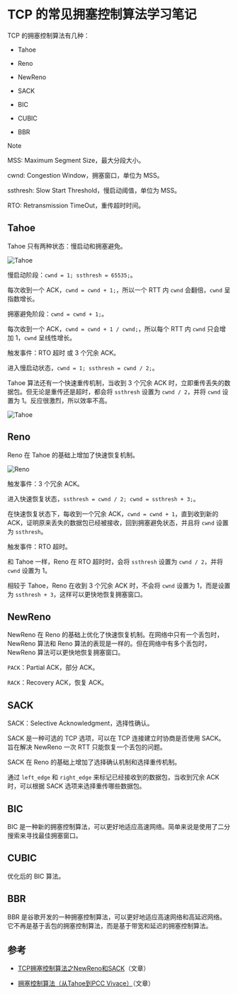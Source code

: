 # TCP 的常见拥塞控制算法学习笔记

TCP 的拥塞控制算法有几种：

- Tahoe

- Reno

- NewReno

- SACK

- BIC

- CUBIC

- BBR

> [!NOTE]
>
> MSS: Maximum Segment Size，最大分段大小。
>
> cwnd: Congestion Window，拥塞窗口，单位为 MSS。
>
> ssthresh: Slow Start Threshold，慢启动阈值，单位为 MSS。
>
> RTO: Retransmission TimeOut，重传超时时间。

## Tahoe

Tahoe 只有两种状态：慢启动和拥塞避免。

![Tahoe](https://s2.loli.net/2024/06/27/oDsi6fncYx9Vadu.png)

慢启动阶段：`cwnd = 1; ssthresh = 65535;`。

每次收到一个 ACK，`cwnd = cwnd + 1;`，所以一个 RTT 内 `cwnd` 会翻倍，`cwnd` 呈指数增长。

拥塞避免阶段：`cwnd = cwnd + 1;`。

每次收到一个 ACK，`cwnd = cwnd + 1 / cwnd;`，所以每个 RTT 内 `cwnd` 只会增加 1，`cwnd` 呈线性增长。

触发事件：RTO 超时 或 3 个冗余 ACK。

进入慢启动状态，`cwnd = 1; ssthresh = cwnd / 2;`。

Tahoe 算法还有一个快速重传机制，当收到 3 个冗余 ACK 时，立即重传丢失的数据包。但无论是重传还是超时，都会将 `ssthresh` 设置为 `cwnd / 2`，并将 `cwnd` 设置为 1。反应很激烈，所以效率不高。

![Tahoe](https://s2.loli.net/2024/06/27/MgunrEARJC9mkcf.png)

## Reno

Reno 在 Tahoe 的基础上增加了快速恢复机制。

![Reno](https://s2.loli.net/2024/06/27/kEyoLCBlq3HmzKx.jpg)

触发事件：3 个冗余 ACK。

进入快速恢复状态，`ssthresh = cwnd / 2; cwnd = ssthresh + 3;`。

在快速恢复状态下，每收到一个冗余 ACK，`cwnd = cwnd + 1`，直到收到新的 ACK，证明原来丢失的数据包已经被接收，回到拥塞避免状态，并且将 `cwnd` 设置为 `ssthresh`。

触发事件：RTO 超时。

和 Tahoe 一样，Reno 在 RTO 超时时，会将 `ssthresh` 设置为 `cwnd / 2`，并将 `cwnd` 设置为 1。

相较于 Tahoe，Reno 在收到 3 个冗余 ACK 时，不会将 `cwnd` 设置为 1，而是设置为 `ssthresh + 3`，这样可以更快地恢复拥塞窗口。

## NewReno

NewReno 在 Reno 的基础上优化了快速恢复机制。在网络中只有一个丢包时，NewReno 算法和 Reno 算法的表现是一样的。但在网络中有多个丢包时，NewReno 算法可以更快地恢复拥塞窗口。 

`PACK`：Partial ACK，部分 ACK。

`RACK`：Recovery ACK，恢复 ACK。

## SACK

SACK：Selective Acknowledgment，选择性确认。

SACK 是一种可选的 TCP 选项，可以在 TCP 连接建立时协商是否使用 SACK。旨在解决 NewReno 一次 RTT 只能恢复一个丢包的问题。

SACK 在 Reno 的基础上增加了选择确认机制和选择重传机制。

通过 `left_edge` 和 `right_edge` 来标记已经接收到的数据包，当收到冗余 ACK 时，可以根据 SACK 选项来选择重传哪些数据包。

## BIC

BIC 是一种新的拥塞控制算法，可以更好地适应高速网络。简单来说是使用了二分搜索来寻找最佳拥塞窗口。

## CUBIC

优化后的 BIC 算法。

## BBR

BBR 是谷歌开发的一种拥塞控制算法，可以更好地适应高速网络和高延迟网络。它不再是基于丢包的拥塞控制算法，而是基于带宽和延迟的拥塞控制算法。

## 参考

- [TCP拥塞控制算法之NewReno和SACK](https://blog.csdn.net/m0_38068229/article/details/80417503)（文章）

- [拥塞控制算法（从Tahoe到PCC Vivace）](https://blog.csdn.net/weixin_45662974/article/details/122400338)（文章）